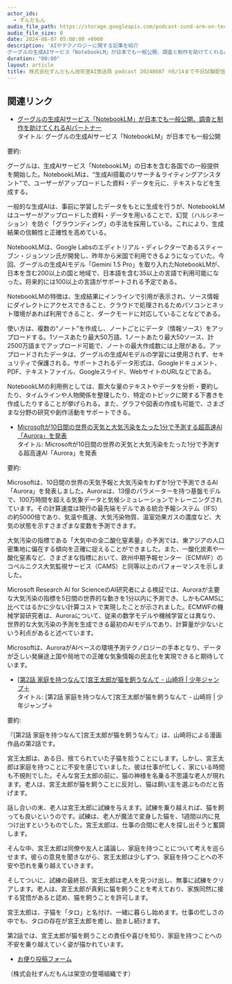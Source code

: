 ```yaml
---
actor_ids:
  - ずんだもん
audio_file_path: https://storage.googleapis.com/podcast-zund-arm-on-tech/audio/株式会社ずんだもん技術室AI放送局_podcast_20240607.mp3
audio_file_size: 0
date: 2024-06-07 05:00:00 +0900
description: 'AIやテクノロジーに関する記事を紹介  
グーグルの生成AIサービス「NotebookLM」が日本でも一般公開、調査と制作を助けてくれるAIパートナー、Microsoftが10日間の世界の天気と大気汚染をたった1分で予測する超高速AI「Aurora」を発表、[第2話 家庭を持つなんて]宮王太郎が猫を飼うなんて - 山崎将 | 少年ジャンプ＋、'
duration: "00:00"
layout: article
title: 株式会社ずんだもん技術室AI放送局 podcast 20240607 ※6/14まで平日試験配信中
---
```


## 関連リンク


- [グーグルの生成AIサービス「NotebookLM」が日本でも一般公開、調査と制作を助けてくれるAIパートナー](https://k-tai.watch.impress.co.jp/docs/news/1597920.html)  
タイトル: グーグルの生成AIサービス「NotebookLM」が日本でも一般公開

要約: 

グーグルは、生成AIサービス「NotebookLM」の日本を含む各国での一般提供を開始した。NotebookLMは、“生成AI搭載のリサーチ＆ライティングアシスタント”で、ユーザーがアップロードした資料・データを元に、テキストなどを生成する。

一般的な生成AIは、事前に学習したデータをもとに生成を行うが、NotebookLMはユーザーがアップロードした資料・データを用いることで、幻覚（ハルシネーション）を防ぐ「グラウンディング」の手法を採用している。これにより、生成結果の信頼性と正確性を高めている。

NotebookLMは、Google Labsのエディトリアル・ディレクターであるスティーブン・ジョンソン氏が開発し、昨年から米国で利用できるようになっていた。今回、グーグルの生成AIモデル「Gemini 1.5 Pro」を取り入れたNotebookLMが、日本を含む200以上の国と地域で、日本語を含む35以上の言語で利用可能になった。将来的には100以上の言語がサポートされる予定である。

NotebookLMの特徴は、生成結果にインラインで引用が表示され、ソース情報にダイレクトにアクセスできること、クラウドで処理されるためパソコンとネット環境があれば利用できること、ダークモードに対応していることなどである。

使い方は、複数の“ノート”を作成し、ノートごとにデータ（情報ソース）をアップロードする。1ソースあたり最大50万語、1ノートあたり最大50ソース、計2500万語までアップロード可能で、ノートの最大作成数には上限がある。アップロードされたデータは、グーグルの生成AIモデルの学習には使用されず、セキュリティで保護される。サポートされるデータ形式は、Googleドキュメント、PDF、テキストファイル、Googleスライド、WebサイトのURLなどである。

NotebookLMの利用例としては、膨大な量のテキストやデータを分析・要約したり、タイムラインや人物関係を整理したり、特定のトピックに関する下書きを作成したりすることが挙げられる。また、グラフや図表の作成も可能で、さまざまな分野の研究や創作活動をサポートできる。


- [Microsoftが10日間の世界の天気と大気汚染をたった1分で予測する超高速AI「Aurora」を発表](https://gigazine.net/news/20240606-microsoft-ai-predict-air-pollution/)  
タイトル: Microsoftが10日間の世界の天気と大気汚染をたった1分で予測する超高速AI「Aurora」を発表

要約: 

Microsoftは、10日間の世界の天気予報と大気汚染をわずか1分で予測できるAI「Aurora」を発表しました。Auroraは、13億のパラメーターを持つ基盤モデルで、100万時間を超える気象データと気候シミュレーションでトレーニングされています。その計算速度は現行の最先端モデルである統合予報システム（IFS）の約5000倍であり、気温や風速、大気汚染物質、温室効果ガスの濃度など、大気の状態を示すさまざまな変数を予測できます。

大気汚染の指標である「大気中の全二酸化窒素量」の予測では、東アジアの人口密集地に偏在する傾向を正確に捉えることができました。また、一酸化炭素や一酸化窒素など、さまざまな指標において、欧州中期予報センター（ECMWF）のコペルニクス大気監視サービス（CAMS）と同等以上のパフォーマンスを示しました。

Microsoft Research AI for ScienceのAI研究者による検証では、Auroraが主要な大気汚染の指標を5日間の世界的な動きを1分以内に予測でき、しかもCAMSに比べてはるかに少ない計算コストで実現したことが示されました。ECMWFの機械学習研究者は、Auroraについて、従来の数学モデルや機械学習とは異なり、世界的な大気汚染の予測を生成できる最初のAIモデルであり、計算量が少ないという利点があると述べています。

Microsoftは、AuroraがAIベースの環境予測テクノロジーの手本となり、データが乏しい発展途上国や局地での正確な気象情報の民主化を実現できると期待しています。


- [[第2話 家庭を持つなんて]宮王太郎が猫を飼うなんて - 山崎将 | 少年ジャンプ＋](https://shonenjumpplus.com/episode/17106371867628670285)  
タイトル: [第2話 家庭を持つなんて]宮王太郎が猫を飼うなんて - 山崎将 | 少年ジャンプ＋

要約:

『[第2話 家庭を持つなんて]宮王太郎が猫を飼うなんて』は、山崎将による漫画作品の第2話です。

宮王太郎は、ある日、捨てられていた子猫を拾うことにします。しかし、宮王太郎は家庭を持つことに不安を感じていました。彼は仕事が忙しく、家にいる時間も不規則でした。そんな宮王太郎の前に、猫の神様を名乗る不思議な老人が現れます。老人は、宮王太郎が猫を飼うことに反対し、猫は飼い主を選ぶものだと告げます。

話し合いの末、老人は宮王太郎に試練を与えます。試練を乗り越えれば、猫を飼っても良いというのです。試練は、老人が魔法で変身した猫を、1週間以内に見つけ出すというものでした。宮王太郎は、仕事の合間に老人を探し出そうと奮闘します。

そんな中、宮王太郎は同僚や友人と議論し、家庭を持つことについて考えを巡らせます。彼らの意見を聞きながら、宮王太郎は少しずつ、家庭を持つことへの不安や恐れを乗り越えていきます。

そしてついに、試練の最終日、宮王太郎は老人を見つけ出し、無事に試練をクリアします。老人は、宮王太郎が真剣に猫を飼うことを考えており、家族同然に接する覚悟があると認め、猫を飼うことを許可します。

宮王太郎は、子猫を「タロ」と名付け、一緒に暮らし始めます。仕事の忙しさの中でも、タロの存在が宮王太郎を癒し、励まし続けます。

第2話では、宮王太郎が猫を飼うことの責任や喜びを知り、家庭を持つことへの不安を乗り越えていく姿が描かれています。



- [お便り投稿フォーム](https://forms.gle/ffg4JTfqdiqK62qf9)

（株式会社ずんだもんは架空の登場組織です）
